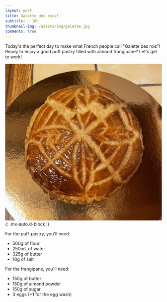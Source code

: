 ```yaml
---
layout: post
title: Galette des rois!
subtitle: ~ 10h
thumbnail-img: /assets/img/galette.jpg
comments: true
---
```


Today's the perfect day to make what French people call "Galette des rois"! Ready to enjoy a good puff pastry filled with almond frangipane? Let's get to work!

![Galette](/assets/img/galette.jpg){: .mx-auto.d-block :}

For the puff-pastry, you'll need:

- 500g of flour
- 250mL of water
- 325g of butter
- 10g of salt

<div style="text-align: justify">
<p>  </p> 

For the frangipane, you'll need:

- 150g of butter
- 150g of almond powder
- 150g of sugar
- 3 eggs (+1 for the egg wash)

<div style="text-align: justify">
<p>  </p>

</div>